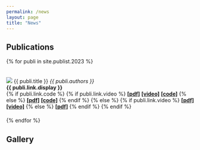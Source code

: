 ```yaml
---
permalink: /news
layout: page
title: "News"
---
```


## Publications

{% for publi in site.publist.2023 %}
<div class="pub" style="display: inline-block; width: 100%; margin: 20px 0 20px 0"> 
  <img src="{{ site.url }}{{ site.baseurl }}/images/pubpic/{{ publi.image }}"/>
  <pubtit>{{ publi.title }}</pubtit>
  <em>{{ publi.authors }} </em><br />
  <strong>{{ publi.link.display }}</strong><br/>
  {% if publi.link.code %}
  {% if publi.link.video %}
  <strong><a href="{{ publi.link.url }}">[pdf]</a></strong>
  <strong><a href="{{ publi.link.video }}">[video]</a></strong>
  <strong><a href="{{ publi.link.code }}">[code]</a></strong>
  {% else %}
  <strong><a href="{{ publi.link.url }}">[pdf]</a></strong>
  <strong><a href="{{ publi.link.code }}">[code]</a></strong>
  {% endif %}
  {% else %}
  {% if publi.link.video %}
  <strong><a href="{{ publi.link.url }}">[pdf]</a></strong>
  <strong><a href="{{ publi.link.video }}">[video]</a></strong>
  {% else %}
  <strong><a href="{{ publi.link.url }}">[pdf]</a></strong>
  {% endif %}
  {% endif %}
</div>
{% endfor %}



## Gallery
<br/>

<figure data-behold-id="GOiyo7O9T1TK9QzdCf2P"></figure>
<script src="https://w.behold.so/widget.js" type="module"></script>
